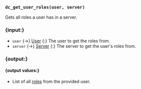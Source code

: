 ### `dc_get_user_roles(user, server)`

Gets all roles a user has in a server.


### {input:}

* `user` {->} [User](/values/user.md)
  {:} The user to get the roles from.
* `server` {->} [Server](/values/server.md)
  {:} The server to get the user's roles from.


### {output:}

#### {output values:}

* List of all [roles](/values/role.md) from the provided user.